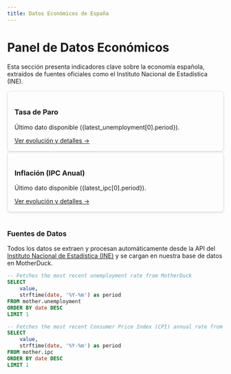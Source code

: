 ```yaml
---
title: Datos Económicos de España
---
```


# Panel de Datos Económicos

Esta sección presenta indicadores clave sobre la economía española, extraídos de fuentes oficiales como el Instituto Nacional de Estadística (INE).

<Grid cols=2>

<div class="card">
    <h3>Tasa de Paro</h3>
    <Value data={latest_unemployment} column=value fmt='0.0"%"' />
    <p>Último dato disponible ({latest_unemployment[0].period}).</p>
    <a href="/economia/paro">Ver evolución y detalles →</a>
</div>

<div class="card">
    <h3>Inflación (IPC Anual)</h3>
    <Value data={latest_ipc} column=value fmt='0.0"%"' />
    <p>Último dato disponible ({latest_ipc[0].period}).</p>
    <a href="/economia/ipc">Ver evolución y detalles →</a>
</div>

</Grid>

<br/>

### Fuentes de Datos

Todos los datos se extraen y procesan automáticamente desde la API del [Instituto Nacional de Estadística (INE)](https://www.ine.es/) y se cargan en nuestra base de datos en MotherDuck.

```sql latest_unemployment
-- Fetches the most recent unemployment rate from MotherDuck
SELECT
    value,
    strftime(date, '%Y-%m') as period
FROM mother.unemployment
ORDER BY date DESC
LIMIT 1
```

```sql latest_ipc
-- Fetches the most recent Consumer Price Index (CPI) annual rate from MotherDuck
SELECT
    value,
    strftime(date, '%Y-%m') as period
FROM mother.ipc
ORDER BY date DESC
LIMIT 1
```

<style>
    .card {
        border: 1px solid #e0e0e0;
        border-radius: 8px;
        padding: 16px;
        box-shadow: 0 2px 4px rgba(0,0,0,0.1);
    }
</style>